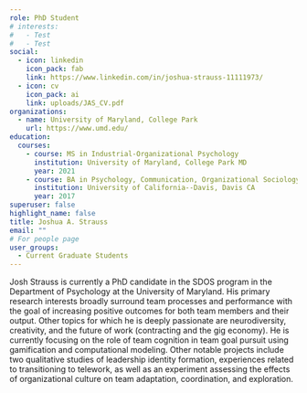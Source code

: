 ```yaml
---
role: PhD Student
# interests:
#   - Test
#   - Test
social:
  - icon: linkedin
    icon_pack: fab
    link: https://www.linkedin.com/in/joshua-strauss-11111973/
  - icon: cv
    icon_pack: ai
    link: uploads/JAS_CV.pdf
organizations:
  - name: University of Maryland, College Park
    url: https://www.umd.edu/
education:
  courses:
    - course: MS in Industrial-Organizational Psychology
      institution: University of Maryland, College Park MD
      year: 2021
    - course: BA in Psychology, Communication, Organizational Sociology (High Honors, Minor in Lingusitics)
      institution: University of California--Davis, Davis CA
      year: 2017
superuser: false
highlight_name: false
title: Joshua A. Strauss
email: ""
# For people page
user_groups: 
  - Current Graduate Students
---
```

Josh Strauss is currently a PhD candidate in the SDOS program in the Department of Psychology at the University of Maryland. His primary research interests broadly surround team processes and performance with the goal of increasing positive outcomes for both team members and their output. Other topics for which he is deeply passionate are neurodiversity, creativity, and the future of work (contracting and the gig economy). He is currently focusing on the role of team cognition in team goal pursuit using gamification and computational modeling. Other notable projects include two qualitative studies of leadership identity formation, experiences related to transitioning to telework, as well as an experiment assessing the effects of organizational culture on team adaptation, coordination, and exploration.
